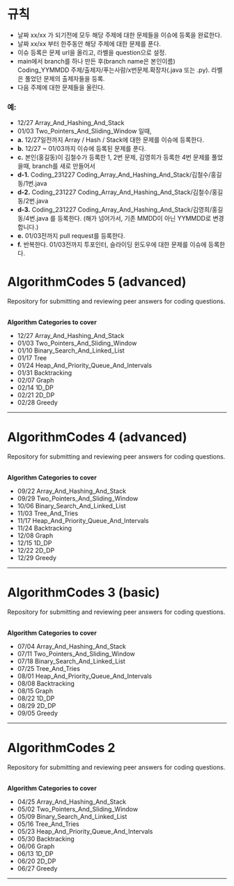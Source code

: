 # 규칙
- 날짜 xx/xx 가 되기전에 모두 해당 주제에 대한 문제들을 이슈에 등록을 완료한다.
- 날짜 xx/xx 부터 한주동안 해당 주제에 대한 문제를 푼다.
- 이슈 등록은 문제 url을 올리고, 라벨을 question으로 설정.
- main에서 branch를 하나 만든 후(branch name은 본인이름) Coding_YYMMDD 주제/출제자/푸는사람/x번문제.확장자(.java 또는 .py). 라벨은 풀었던 문제의 출제자들을 등록.
- 다음 주제에 대한 문제들을 올린다.

### 예:
- 12/27 Array_And_Hashing_And_Stack
- 01/03 Two_Pointers_And_Sliding_Window 일때,
- **a.** 12/27일전까지 Array / Hash / Stack에 대한 문제를 이슈에 등록한다.
- **b.** 12/27 ~ 01/03까지 이슈에 등록된 문제를 푼다. 
- **c.** 본인(홍길동)이 김철수가 등록한 1, 2번 문제, 김영희가 등록한 4번 문제를 풀었을때, branch를 새로 만들어서
- **d-1.** Coding_231227 Coding_Array_And_Hashing_And_Stack/김철수/홍길동/1번.java
- **d-2.** Coding_231227 Coding_Array_And_Hashing_And_Stack/김철수/홍길동/2번.java
- **d-3.** Coding_231227 Coding_Array_And_Hashing_And_Stack/김영희/홍길동/4번.java 를 등록한다. (해가 넘어가서, 기존 MMDD이 아닌 YYMMDD로 변경합니다.)
- **e.** 01/03전까지 pull request를 등록한다.
- **f.** 반복한다. 01/03전까지 투포인터, 슬라이딩 윈도우에 대한 문제를 이슈에 등록한다.

# AlgorithmCodes 5 (advanced)
Repository for submitting and reviewing peer answers for coding questions.

<br>
<b> Algorithm Categories to cover </b>

- 12/27 Array_And_Hashing_And_Stack
- 01/03 Two_Pointers_And_Sliding_Window
- 01/10 Binary_Search_And_Linked_List
- 01/17 Tree
- 01/24 Heap_And_Priority_Queue_And_Intervals
- 01/31 Backtracking
- 02/07 Graph
- 02/14 1D_DP
- 02/21 2D_DP
- 02/28 Greedy
--------

# AlgorithmCodes 4 (advanced)
Repository for submitting and reviewing peer answers for coding questions.

<br>
<b> Algorithm Categories to cover </b>

- 09/22 Array_And_Hashing_And_Stack
- 09/29 Two_Pointers_And_Sliding_Window
- 10/06 Binary_Search_And_Linked_List
- 11/03 Tree_And_Tries
- 11/17 Heap_And_Priority_Queue_And_Intervals
- 11/24 Backtracking
- 12/08 Graph
- 12/15 1D_DP
- 12/22 2D_DP
- 12/29 Greedy
--------

# AlgorithmCodes 3 (basic)
Repository for submitting and reviewing peer answers for coding questions.

<br>
<b> Algorithm Categories to cover </b>

- 07/04 Array_And_Hashing_And_Stack
- 07/11 Two_Pointers_And_Sliding_Window
- 07/18 Binary_Search_And_Linked_List
- 07/25 Tree_And_Tries
- 08/01 Heap_And_Priority_Queue_And_Intervals
- 08/08 Backtracking
- 08/15 Graph
- 08/22 1D_DP
- 08/29 2D_DP
- 09/05 Greedy
--------

# AlgorithmCodes 2 
Repository for submitting and reviewing peer answers for coding questions.

<br>
<b> Algorithm Categories to cover </b>

- 04/25 Array_And_Hashing_And_Stack
- 05/02 Two_Pointers_And_Sliding_Window
- 05/09 Binary_Search_And_Linked_List
- 05/16 Tree_And_Tries
- 05/23 Heap_And_Priority_Queue_And_Intervals
- 05/30 Backtracking
- 06/06 Graph
- 06/13 1D_DP
- 06/20 2D_DP
- 06/27 Greedy
--------
